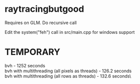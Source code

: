 # raytracingbutgood

Requires on GLM. Do recursive call

Edit the system("feh") call in src/main.cpp for windows support

# TEMPORARY

bvh - 1252 seconds \
bvh with multithreading (all pixels as threads) - 126.2 seconds\
bvh with multithreading (all rows as threads) - 132.6 seconds\

